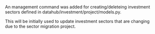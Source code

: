An management command was added for creating/deleteing investment sectors defined in datahub/investment/project/models.py.

This will be initially used to update investment sectors that are changing due to the sector migration project.
